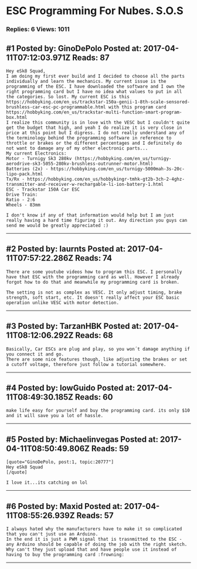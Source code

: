 # ESC Programming For Nubes. S.O.S

### Replies: 6 Views: 1011

## \#1 Posted by: GinoDePolo Posted at: 2017-04-11T07:12:03.971Z Reads: 87

```
Hey eSk8 Squad,
I am doing my first ever build and I decided to choose all the parts individually and learn the mechanics. My current issue is the programming of the ESC. I have downloaded the software and I own the right programming card but I have no idea what values to put in all the categories. So lost. My current ESC is this https://hobbyking.com/en_us/trackstar-150a-genii-1-8th-scale-sensored-brushless-car-esc-pc-programmable.html with this program card https://hobbyking.com/en_us/trackstar-multi-function-smart-program-box.html
I realize this community is in love with the VESC but I couldn't quite get the budget that high, and yeah I do realize it is very close in price at this point but I digress. I do not really understand any of the terminology behind the programming software in reference to throttle or brakes or the different percentages and I definitely do not want to damage any of my other electronic parts...
My current Electronics:
Motor - Turnigy Sk3 280kv (https://hobbyking.com/en_us/turnigy-aerodrive-sk3-5055-280kv-brushless-outrunner-motor.html)
Batteries (2x) - https://hobbyking.com/en_us/turnigy-5000mah-3s-20c-lipo-pack.html
Tx/Rx - https://hobbyking.com/en_us/hobbykingr-tmhk-gt2b-3ch-2-4ghz-transmitter-and-receiver-w-rechargable-li-ion-battery-1.html
ESC - Trackstar 150A Car ESC
Drive Train: 
Ratio - 2:6
Wheels - 83mm

I don't know if any of that information would help but I am just really having a hard time figuring it out. Any direction you guys can send me would be greatly appreciated :)
```

---
## \#2 Posted by: laurnts Posted at: 2017-04-11T07:57:22.286Z Reads: 74

```
There are some youtube videos how to program this ESC. I personally have that ESC with the programming card as well. However I already forgot how to do that and meanwhile my programming card is broken.

The setting is not as complex as VESC. It only adjust timing, brake strength, soft start, etc. It doesn't really affect your ESC basic operation unlike VESC with motor detection.
```

---
## \#3 Posted by: TarzanHBK Posted at: 2017-04-11T08:12:06.292Z Reads: 68

```
Basically, Car ESCs are plug and play, so you won´t damage anything if you connect it and go.
There are some nice features though, like adjusting the brakes or set a cutoff voltage, therefore just follow a tutorial somewhere.
```

---
## \#4 Posted by: lowGuido Posted at: 2017-04-11T08:49:30.185Z Reads: 60

```
make life easy for yourself and buy the programming card. its only $10 and it will save you a lot of hassle.
```

---
## \#5 Posted by: Michaelinvegas Posted at: 2017-04-11T08:50:49.806Z Reads: 59

```
[quote="GinoDePolo, post:1, topic:20777"]
Hey eSk8 Squad
[/quote]

I love it...its catching on lol
```

---
## \#6 Posted by: Maxid Posted at: 2017-04-11T08:55:26.939Z Reads: 57

```
I always hated why the manufacturers have to make it so complicated that you can't just use an Arduino.
In the end it is just a PWM signal that is trasnmitted to the ESC - any Arduino should be capable of doing the job with the right sketch. Why can't they just upload that and have people use it instead of having to buy the programming card :frowning:
```

---

